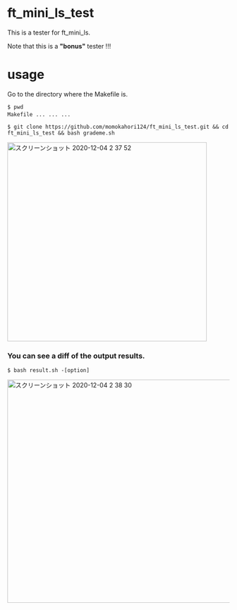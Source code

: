 # ft_mini_ls_test

This is a tester for ft_mini_ls.

Note that this is a **"bonus"** tester !!! 

# usage

Go to the directory where the Makefile is.

```
$ pwd
Makefile ... ... ...　
```
```
$ git clone https://github.com/momokahori124/ft_mini_ls_test.git && cd ft_mini_ls_test && bash grademe.sh
```

<img width="452" alt="スクリーンショット 2020-12-04 2 37 52" src="https://user-images.githubusercontent.com/60100351/101066546-e6b92200-35d9-11eb-99ab-5e174c864174.png">

### You can see a diff of the output results.

```
$ bash result.sh -[option]
```

<img width="507" alt="スクリーンショット 2020-12-04 2 38 30" src="https://user-images.githubusercontent.com/60100351/101066549-e751b880-35d9-11eb-943d-57ab66f95a7d.png">



